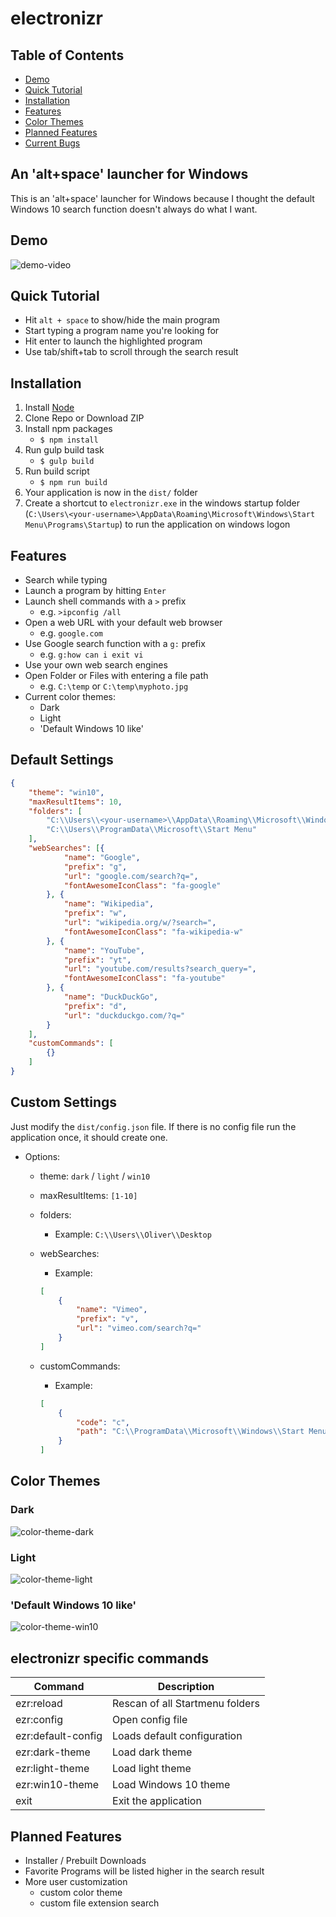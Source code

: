 # electronizr

## Table of Contents
* [Demo](#demo)
* [Quick Tutorial](#quick-tutorial)
* [Installation](#installation)
* [Features](#features)
* [Color Themes](#color-themes)
* [Planned Features](#planned-features)
* [Current Bugs](#current-bugs)

## An 'alt+space' launcher for Windows

This is an 'alt+space' launcher for Windows because I thought the default Windows 10 search function doesn't always do what I want.

## Demo
![demo-video](https://raw.githubusercontent.com/oliverschwendener/random/76b1244284056e6b6d0be28be54daebfe49dea82/electronizr/img/demo/ezr-demo.gif)

## Quick Tutorial
* Hit `alt + space` to show/hide the main program
* Start typing a program name you're looking for
* Hit enter to launch the highlighted program 
* Use tab/shift+tab to scroll through the search result

## Installation
1. Install [Node](https://nodejs.org/en/)
2. Clone Repo or Download ZIP
3. Install npm packages
    * `$ npm install`
4. Run gulp build task
    * `$ gulp build`
5. Run build script
    * `$ npm run build`
6. Your application is now in the `dist/` folder
7. Create a shortcut to `electronizr.exe` in the windows startup folder (`C:\Users\<your-username>\AppData\Roaming\Microsoft\Windows\Start Menu\Programs\Startup`) to run the application on windows logon    

## Features
* Search while typing
* Launch a program by hitting `Enter`
* Launch shell commands with a `>` prefix
    * e.g. `>ipconfig /all`
* Open a web URL with your default web browser
    * e.g. `google.com`
* Use Google search function with a `g:` prefix
    * e.g. `g:how can i exit vi`
* Use your own web search engines
* Open Folder or Files with entering a file path
    * e.g. `C:\temp` or `C:\temp\myphoto.jpg`
* Current color themes:
    * Dark
    * Light
    * 'Default Windows 10 like'

## Default Settings
``` json
{
    "theme": "win10",
    "maxResultItems": 10,
    "folders": [
        "C:\\Users\\<your-username>\\AppData\\Roaming\\Microsoft\\Windows\\Start Menu",
        "C:\\Users\\ProgramData\\Microsoft\\Start Menu"
    ],
    "webSearches": [{
            "name": "Google",
            "prefix": "g",
            "url": "google.com/search?q=",
            "fontAwesomeIconClass": "fa-google"
        }, {
            "name": "Wikipedia",
            "prefix": "w",
            "url": "wikipedia.org/w/?search=",
            "fontAwesomeIconClass": "fa-wikipedia-w"
        }, {
            "name": "YouTube",
            "prefix": "yt",
            "url": "youtube.com/results?search_query=",
            "fontAwesomeIconClass": "fa-youtube"
        }, {
            "name": "DuckDuckGo",
            "prefix": "d",
            "url": "duckduckgo.com/?q="
        }
    ],
    "customCommands": [
        {}
    ]
}
```

## Custom Settings
Just modify the `dist/config.json` file.
If there is no config file run the application once, it should create one.

* Options:
    * theme: `dark` / `light` / `win10`
    * maxResultItems: `[1-10]`
    * folders:
        * Example: `C:\\Users\\Oliver\\Desktop`
    * webSearches:
        * Example: 
        ``` json
        [
            {
                "name": "Vimeo",
                "prefix": "v",
                "url": "vimeo.com/search?q="
            }
        ]
        ```

    * customCommands:
        * Example:
        ``` json
        [
            {
                "code": "c",
                "path": "C:\\ProgramData\\Microsoft\\Windows\\Start Menu\\Programs\\Google Chrome.lnk"
            }
        ]
        ```

## Color Themes
### Dark
![color-theme-dark](https://raw.githubusercontent.com/oliverschwendener/random/master/electronizr/img/color-themes/dark.png)

### Light
![color-theme-light](https://raw.githubusercontent.com/oliverschwendener/random/master/electronizr/img/color-themes/light.png)

### 'Default Windows 10 like'
![color-theme-win10](https://raw.githubusercontent.com/oliverschwendener/random/master/electronizr/img/color-themes/win10.png)

## electronizr specific commands
|Command|Description|
|---|---|
|ezr:reload|Rescan of all Startmenu folders|
|ezr:config|Open config file|
|ezr:default-config|Loads default configuration|
|ezr:dark-theme|Load dark theme|
|ezr:light-theme|Load light theme|
|ezr:win10-theme|Load Windows 10 theme|
|exit|Exit the application| 

## Planned Features
* Installer / Prebuilt Downloads
* Favorite Programs will be listed higher in the search result
* More user customization
    * custom color theme
    * custom file extension search